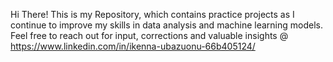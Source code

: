Hi There!
This is my Repository, which contains practice projects as I continue to improve my skills in data analysis and machine learning models.
Feel free to reach out for input, corrections and valuable insights @ https://www.linkedin.com/in/ikenna-ubazuonu-66b405124/
